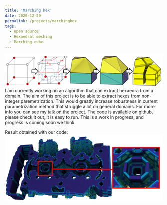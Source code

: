 ```yaml
---
title: 'Marching hex'
date: 2020-12-29
permalink: /projects/marchinghex
tags:
  - Open source
  - Hexaedral meshing
  - Marching cube
---
```

![contrib](../images/frames2020_im1.png)
I am currently working on an algorithm that can extract hexaedra from a domain. The aim of this project is to be able to extract hexes from non-integer paremetrization. This would greatly increase robustness in current parametrization method that struggle a lot on general domains. For more info you can see my [talk on the project](/talks/frames2020). The code is available on [github](https://github.com/fprotais/marchinghex), please check it out, it is easy to run. This is a work in progress, and progress is coming soon we think. 

Result obtained with our code:
![results](../images/frames2020_im2.png)
